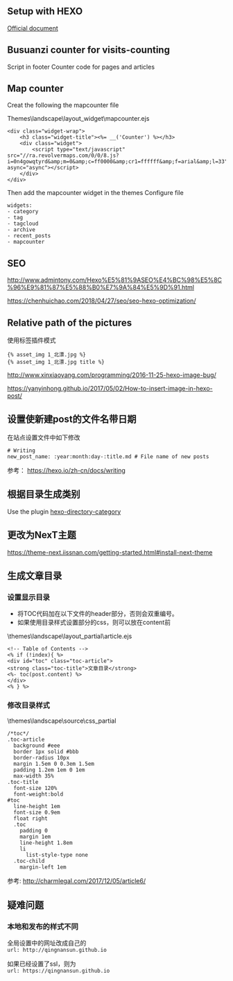 
## Setup with HEXO
[Official document](https://hexo.io/docs/setup)

## Busuanzi counter for visits-counting
Script in footer
Counter code for pages and articles

## Map counter 
Creat the following the mapcounter file

Themes\landscape\layout\_widget\mapcounter.ejs

```
<div class="widget-wrap">
    <h3 class="widget-title"><%= __('Counter') %></h3>
    <div class="widget">
        <script type="text/javascript" src="//ra.revolvermaps.com/0/0/8.js?i=0n4gowqtyrd&amp;m=0&amp;c=ff0000&amp;cr1=ffffff&amp;f=arial&amp;l=33" async="async"></script>
    </div>
</div>
```
Then add the mapcounter widget in the themes Configure file
```
widgets:
- category
- tag
- tagcloud
- archive
- recent_posts
- mapcounter
```

## SEO
http://www.admintony.com/Hexo%E5%81%9ASEO%E4%BC%98%E5%8C%96%E9%81%87%E5%88%B0%E7%9A%84%E5%9D%91.html

https://chenhuichao.com/2018/04/27/seo/seo-hexo-optimization/

## Relative path of the pictures

使用标签插件模式
```
{% asset_img 1_北漂.jpg %}
{% asset_img 1_北漂.jpg title %}
```
http://www.xinxiaoyang.com/programming/2016-11-25-hexo-image-bug/

https://yanyinhong.github.io/2017/05/02/How-to-insert-image-in-hexo-post/

## 设置使新建post的文件名带日期
在站点设置文件中如下修改
```
# Writing
new_post_name: :year:month:day-:title.md # File name of new posts
```

参考： https://hexo.io/zh-cn/docs/writing

## 根据目录生成类别
Use the plugin [hexo-directory-category](https://www.npmjs.com/package/hexo-directory-category)


## 更改为NexT主题
https://theme-next.iissnan.com/getting-started.html#install-next-theme

## 生成文章目录
### 设置显示目录 

- 将TOC代码加在以下文件的header部分，否则会双重编号。
- 如果使用目录样式设置部分的css，则可以放在content前

\themes\landscape\layout\_partial\article.ejs

```
<!-- Table of Contents -->
<% if (!index){ %>
<div id="toc" class="toc-article">
<strong class="toc-title">文章目录</strong>
<%- toc(post.content) %>
</div>
<% } %>
```
### 修改目录样式
\themes\landscape\source\css\_partial

```
/*toc*/
.toc-article
  background #eee
  border 1px solid #bbb
  border-radius 10px
  margin 1.5em 0 0.3em 1.5em
  padding 1.2em 1em 0 1em
  max-width 35%
.toc-title
  font-size 120%
  font-weight:bold
#toc
  line-height 1em
  font-size 0.9em
  float right
  .toc
    padding 0
    margin 1em
    line-height 1.8em
    li
      list-style-type none
  .toc-child 
    margin-left 1em
```
参考:
http://charmlegal.com/2017/12/05/article6/


## 疑难问题
### 本地和发布的样式不同

全局设置中的网址改成自己的  
`url: http://qingnansun.github.io`

如果已经设置了ssl，则为  
`url: https://qingnansun.github.io`

